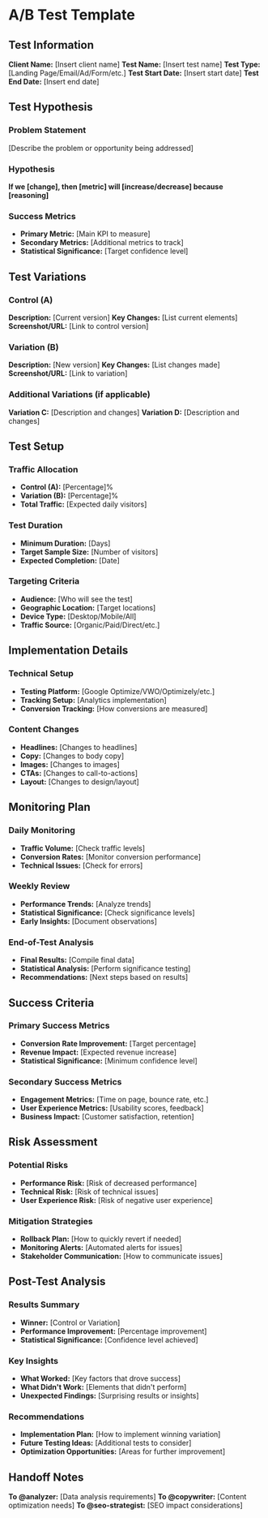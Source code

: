 # A/B Test Template

## Test Information
**Client Name:** [Insert client name]
**Test Name:** [Insert test name]
**Test Type:** [Landing Page/Email/Ad/Form/etc.]
**Test Start Date:** [Insert start date]
**Test End Date:** [Insert end date]

## Test Hypothesis

### Problem Statement
[Describe the problem or opportunity being addressed]

### Hypothesis
**If we [change], then [metric] will [increase/decrease] because [reasoning]**

### Success Metrics
- **Primary Metric:** [Main KPI to measure]
- **Secondary Metrics:** [Additional metrics to track]
- **Statistical Significance:** [Target confidence level]

## Test Variations

### Control (A)
**Description:** [Current version]
**Key Changes:** [List current elements]
**Screenshot/URL:** [Link to control version]

### Variation (B)
**Description:** [New version]
**Key Changes:** [List changes made]
**Screenshot/URL:** [Link to variation]

### Additional Variations (if applicable)
**Variation C:** [Description and changes]
**Variation D:** [Description and changes]

## Test Setup

### Traffic Allocation
- **Control (A):** [Percentage]%
- **Variation (B):** [Percentage]%
- **Total Traffic:** [Expected daily visitors]

### Test Duration
- **Minimum Duration:** [Days]
- **Target Sample Size:** [Number of visitors]
- **Expected Completion:** [Date]

### Targeting Criteria
- **Audience:** [Who will see the test]
- **Geographic Location:** [Target locations]
- **Device Type:** [Desktop/Mobile/All]
- **Traffic Source:** [Organic/Paid/Direct/etc.]

## Implementation Details

### Technical Setup
- **Testing Platform:** [Google Optimize/VWO/Optimizely/etc.]
- **Tracking Setup:** [Analytics implementation]
- **Conversion Tracking:** [How conversions are measured]

### Content Changes
- **Headlines:** [Changes to headlines]
- **Copy:** [Changes to body copy]
- **Images:** [Changes to images]
- **CTAs:** [Changes to call-to-actions]
- **Layout:** [Changes to design/layout]

## Monitoring Plan

### Daily Monitoring
- **Traffic Volume:** [Check traffic levels]
- **Conversion Rates:** [Monitor conversion performance]
- **Technical Issues:** [Check for errors]

### Weekly Review
- **Performance Trends:** [Analyze trends]
- **Statistical Significance:** [Check significance levels]
- **Early Insights:** [Document observations]

### End-of-Test Analysis
- **Final Results:** [Compile final data]
- **Statistical Analysis:** [Perform significance testing]
- **Recommendations:** [Next steps based on results]

## Success Criteria

### Primary Success Metrics
- **Conversion Rate Improvement:** [Target percentage]
- **Revenue Impact:** [Expected revenue increase]
- **Statistical Significance:** [Minimum confidence level]

### Secondary Success Metrics
- **Engagement Metrics:** [Time on page, bounce rate, etc.]
- **User Experience Metrics:** [Usability scores, feedback]
- **Business Impact:** [Customer satisfaction, retention]

## Risk Assessment

### Potential Risks
- **Performance Risk:** [Risk of decreased performance]
- **Technical Risk:** [Risk of technical issues]
- **User Experience Risk:** [Risk of negative user experience]

### Mitigation Strategies
- **Rollback Plan:** [How to quickly revert if needed]
- **Monitoring Alerts:** [Automated alerts for issues]
- **Stakeholder Communication:** [How to communicate issues]

## Post-Test Analysis

### Results Summary
- **Winner:** [Control or Variation]
- **Performance Improvement:** [Percentage improvement]
- **Statistical Significance:** [Confidence level achieved]

### Key Insights
- **What Worked:** [Key factors that drove success]
- **What Didn't Work:** [Elements that didn't perform]
- **Unexpected Findings:** [Surprising results or insights]

### Recommendations
- **Implementation Plan:** [How to implement winning variation]
- **Future Testing Ideas:** [Additional tests to consider]
- **Optimization Opportunities:** [Areas for further improvement]

## Handoff Notes
**To @analyzer:** [Data analysis requirements]
**To @copywriter:** [Content optimization needs]
**To @seo-strategist:** [SEO impact considerations]
